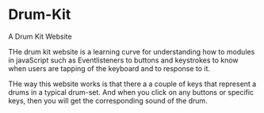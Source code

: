 # Drum-Kit
A Drum Kit Website

THe drum kit website is a learning curve for understanding how to modules in javaScript such as Eventlisteners to buttons and keystrokes to know when users are tapping of the keyboard and to response to it.

THe way this website works is that there a a couple of keys that represent a drums in a typical drum-set.
And when you click on any buttons or specific keys, then you will get the corresponding sound of the drum.
